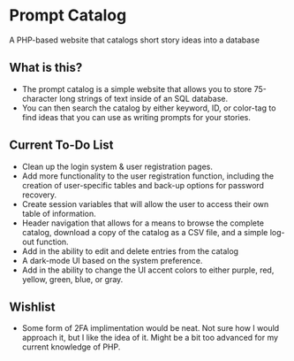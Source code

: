 # Prompt Catalog

 A PHP-based website that catalogs short story ideas into a database

## What is this?

- The prompt catalog is a simple website that allows you to store 75-character long strings of text inside of an SQL database.
- You can then search the catalog by either keyword, ID, or color-tag to find ideas that you can use as writing prompts for your stories.

## Current To-Do List

- Clean up the login system & user registration pages.
- Add more functionality to the user registration function, including the creation of user-specific tables and back-up options for password recovery.
- Create session variables that will allow the user to access their own table of information.
- Header navigation that allows for a means to browse the complete catalog, download a copy of the catalog as a CSV file, and a simple log-out function.
- Add in the ability to edit and delete entries from the catalog
- A dark-mode UI based on the system preference.
- Add in the ability to change the UI accent colors to either purple, red, yellow, green, blue, or gray.

## Wishlist

- Some form of 2FA implimentation would be neat. Not sure how I would approach it, but I like the idea of it. Might be a bit too advanced for my current knowledge of PHP.
